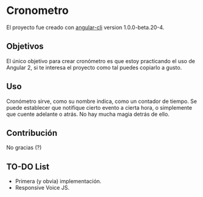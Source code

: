 # Cronometro

El proyecto fue creado con [angular-cli](https://github.com/angular/angular-cli) version 1.0.0-beta.20-4.

## Objetivos

El único objetivo para crear cronómetro es que estoy practicando el uso de Angular 2, si te interesa el proyecto como tal puedes copiarlo a gusto.

## Uso 

Cronómetro sirve, como su nombre indica, como un contador de tiempo. Se puede establecer que notifique cierto evento a cierta hora, o simplemente que cuente adelante o atrás. No hay mucha magia detrás de ello.

## Contribución

No gracias (?)

## TO-DO List

* Primera (y obvia) implementación.
* Responsive Voice JS.

